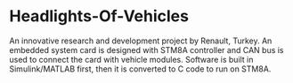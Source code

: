 # Headlights-Of-Vehicles

An innovative research and development project by Renault, Turkey.
An embedded system card is designed with STM8A controller and CAN bus is used to connect the card with vehicle modules. 
Software is built in Simulink/MATLAB first, then it is converted to C code to run on STM8A.
